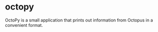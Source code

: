 octopy
======

OctoPy is a small application that prints out information from Octopus in a convenient format.
